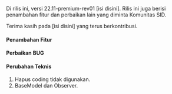 Di rilis ini, versi 22.11-premium-rev01 [isi disini]. Rilis ini juga berisi penambahan fitur dan perbaikan lain yang diminta Komunitas SID.

Terima kasih pada [isi disini] yang terus berkontribusi.

#### Penambahan Fitur


#### Perbaikan BUG


#### Perubahan Teknis

1. Hapus coding tidak digunakan.
2. BaseModel dan Observer.
